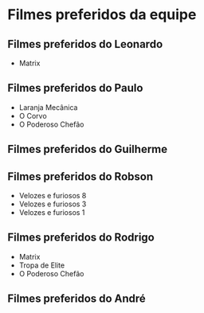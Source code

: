 # Filmes preferidos da equipe

## Filmes preferidos do Leonardo

* Matrix

## Filmes preferidos do Paulo

* Laranja Mecânica
* O Corvo
* O Poderoso Chefão

## Filmes preferidos do Guilherme

## Filmes preferidos do Robson

* Velozes e furiosos 8
* Velozes e furiosos 3
* Velozes e furiosos 1

## Filmes preferidos do Rodrigo

* Matrix
* Tropa de Elite
* O Poderoso Chefão

## Filmes preferidos do André
